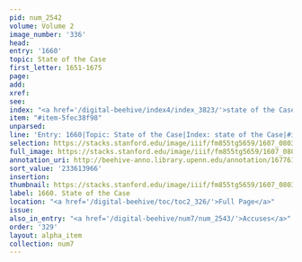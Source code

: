 ```yaml
---
pid: num_2542
volume: Volume 2
image_number: '336'
head:
entry: '1660'
topic: State of the Case
first_letter: 1651-1675
page:
add:
xref:
see:
index: "<a href='/digital-beehive/index4/index_3823/'>state of the Case</a>"
item: "#item-5fec38f98"
unparsed:
line: 'Entry: 1660|Topic: State of the Case|Index: state of the Case|#item-5fec38f98'
selection: https://stacks.stanford.edu/image/iiif/fm855tg5659/1607_0803/940,3966,2658,205/full/0/default.jpg
full_image: https://stacks.stanford.edu/image/iiif/fm855tg5659/1607_0803/full/full/0/default.jpg
annotation_uri: http://beehive-anno.library.upenn.edu/annotation/1677611362432
sort_value: '233613966'
insertion:
thumbnail: https://stacks.stanford.edu/image/iiif/fm855tg5659/1607_0803/940,3966,600,180/250,/0/default.jpg
label: 1660. State of the Case
location: "<a href='/digital-beehive/toc/toc2_326/'>Full Page</a>"
issue:
also_in_entry: "<a href='/digital-beehive/num7/num_2543/'>Accuses</a>"
order: '329'
layout: alpha_item
collection: num7
---
```

